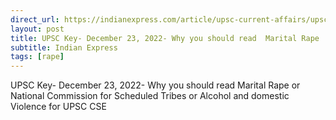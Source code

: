```yaml
---
direct_url: https://indianexpress.com/article/upsc-current-affairs/upsc-key-december-23-2022-why-you-should-read-marital-rape-or-national-commission-for-scheduled-tribes-or-alcohol-and-domestic-violence-for-ups-8341130/
layout: post
title: UPSC Key- December 23, 2022- Why you should read  Marital Rape  or  National Commission for Scheduled Tribes  or  Alcohol and domestic Violence  for UPSC CSE
subtitle: Indian Express
tags: [rape]
---
```


UPSC Key- December 23, 2022- Why you should read  Marital Rape  or  National Commission for Scheduled Tribes  or  Alcohol and domestic Violence  for UPSC CSE